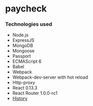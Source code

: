 # paycheck

### Technologies used
* Node.js
* ExpressJS
* MongoDB
* Mongoose
* Passport
* ECMAScript 6
* Babel
* Webpack
* Webpack-dev-server with hot reload
* Http-proxy
* React 0.13.3
* React Router 1.0.0-rc1
* [History](https://github.com/rackt/history)
